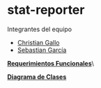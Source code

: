 # stat-reporter

Integrantes del equipo
* [Christian Gallo](https://github.com/Gallo9923)
* [Sebastian García](https://github.com/SebasGarcia08)

**[Requerimientos Funcionales](https://docs.google.com/document/d/1cVSCp19u1HddwCO9HVgGDDJD2XbT7KXzdSzqWWcN_Dw/edit?usp=sharing)**\

**[Diagrama de Clases](https://drive.google.com/file/d/1hCNboQM4gxfD9kBdOUGAgKvhP62yj9T_/view?usp=sharing)**
